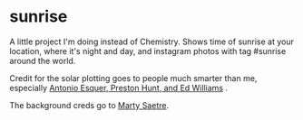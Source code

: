 # sunrise
A little project I'm doing instead of Chemistry. Shows time of sunrise at your location, where it's night and day, and instagram photos with tag #sunrise around the world.

Credit for the solar plotting goes to people much smarter than me, 
especially [Antonio Esquer, Preston Hunt, and Ed Williams](http://blog.char95.com/demos/daylight-on-google-maps/) .

The background creds go to [Marty Saetre](http://codepen.io/msaetre/pen/nlsJL).
